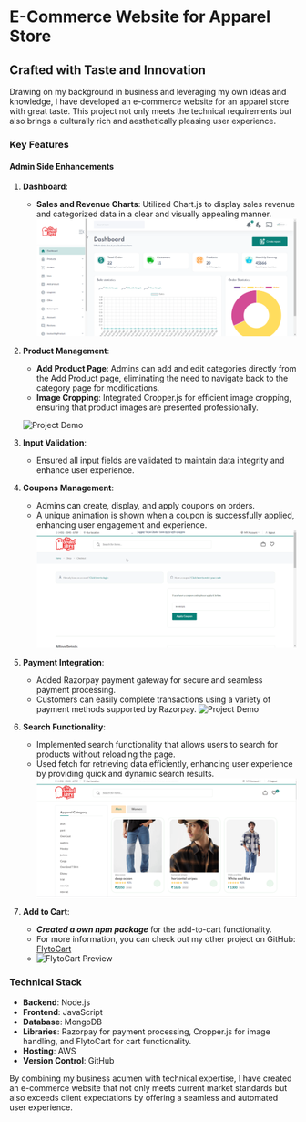 # E-Commerce Website for Apparel Store

## Crafted with Taste and Innovation

Drawing on my background in business and leveraging my own ideas and knowledge, I have developed an e-commerce website for an apparel store with great taste. This project not only meets the technical requirements but also brings a culturally rich and aesthetically pleasing user experience.

### Key Features

#### Admin Side Enhancements
1. **Dashboard**:
   - **Sales and Revenue Charts**: Utilized Chart.js to display sales revenue and categorized data in a clear and visually appealing manner.
   ![Project Demo](gifs/adminDashboard.gif)

2. **Product Management**:
   - **Add Product Page**: Admins can add and edit categories directly from the Add Product page, eliminating the need to navigate back to the category page for modifications.
   - **Image Cropping**: Integrated Cropper.js for efficient image cropping, ensuring that product images are presented professionally.

   ![Project Demo](gifs/cropper.js.gif)

3. **Input Validation**:
   - Ensured all input fields are validated to maintain data integrity and enhance user experience.

4. **Coupons Management**:
   - Admins can create, display, and apply coupons on orders. 
   - A unique animation is shown when a coupon is successfully applied, enhancing user engagement and experience.
      ![Project Demo](gifs/coupon.gif)

5. **Payment Integration**:
   - Added Razorpay payment gateway for secure and seamless payment processing.
   - Customers can easily complete transactions using a variety of payment methods supported by Razorpay.
    ![Project Demo](gifs/Razor%20Pay%20integration.gif)
6. **Search Functionality**:
   - Implemented search functionality that allows users to search for products without reloading the page.
   - Used fetch for retrieving data efficiently, enhancing user experience by providing quick and dynamic search results.
   ![Project Demo](gifs/search.gif)

7. **Add to Cart**:
   - ***Created a own npm package*** for the add-to-cart functionality.
   - For more information, you can check out my other project on GitHub: [FlytoCart](https://github.com/Karnan-se/flytocart.git)
    - ![FlytoCart Preview](gifs/flytocart.gif)



### Technical Stack
- **Backend**: Node.js
- **Frontend**: JavaScript
- **Database**: MongoDB
- **Libraries**: Razorpay for payment processing, Cropper.js for image handling, and FlytoCart for cart functionality.
- **Hosting**: AWS
- **Version Control**: GitHub

By combining my business acumen with technical expertise, I have created an e-commerce website that not only meets current market standards but also exceeds client expectations by offering a seamless and automated user experience.
